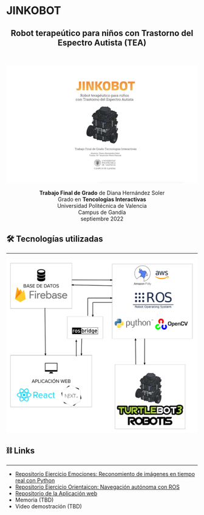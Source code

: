 # JINKOBOT

<center><h2>Robot terapeútico para niños con Trastorno del Espectro Autista (TEA)</h2><br /></center>

<p align=center><img src="./docs/BUENA.png" /></p>

<p align=center>
<b>Trabajo Final de Grado</b> de Diana Hernández Soler <br/>
Grado en <b>Tencologías Interactivas</b> <br/>
Universidad Politécnica de Valencia <br/>
Campus de Gandía <br/>
septiembre 2022 <br/>
</p>

## 🛠 Tecnologías utilizadas

---

<p align=center><img width="600" src="https://github.com/DianaIT/tfg/blob/master/docs/tecnologiasBIEN.png" /></p>

## ⛓ Links

---

- [Repositorio Ejercicio Emociones: Reconomiento de imágenes en tiempo real con Python](https://github.com/DianaIT/Emotion)
- [Repositorio Ejercicio Orientaicon: Navegación autónoma con ROS](https://github.com/DianaIT/Orientation)
- [Repositorio de la Aplicación web ](https://github.com/DianaIT/jinkobot)
-  Memoria (TBD)
- Video demostración (TBD)
